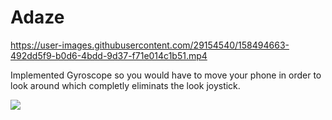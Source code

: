 # Adaze

https://user-images.githubusercontent.com/29154540/158494663-492dd5f9-b0d6-4bdd-9d37-f71e014c1b51.mp4

Implemented Gyroscope so you would have to move your phone in order to look around which completly eliminats the look joystick.

![](https://user-images.githubusercontent.com/29154540/158496664-3d57be78-b735-43d3-baa8-30f8872ff7f2.png)
